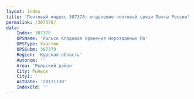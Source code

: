 ```yaml
---
layout: index
title: 'Почтовый индекс 307378: отделение почтовой связи Почты России'
permalink: /307378/
data:
    Index: 307378
    OPSName: 'Рыльск Кладовая Хранения Нерозданных По'
    OPSType: Участок
    OPSSubm: 307379
    Region: 'Курская область'
    Autonom: ''
    Area: 'Рыльский район'
    City: Рыльск
    City1: ''
    ActDate: '20171130'
    IndexOld: ''
---
```

